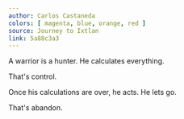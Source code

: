 ```yaml
---
author: Carlos Castaneda
colors: [ magenta, blue, orange, red ]
source: Journey to Ixtlan
link: 5a88c3a3
---
```

A warrior is a hunter.
He calculates everything.

That's control.

Once his calculations are over,
he acts. He lets go.

That's abandon.
